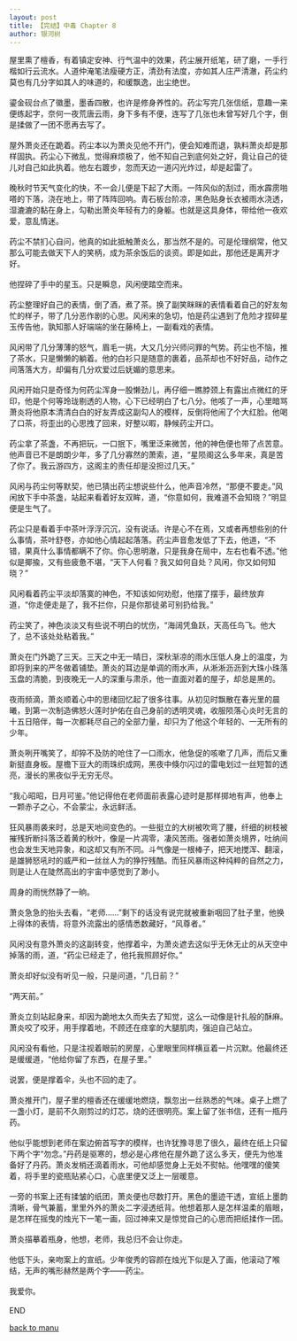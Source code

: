 ```yaml
---
layout: post
title: 【完结】中毒 Chapter 8
author: 银河树
---
```




屋里熏了檀香，有着镇定安神、行气温中的效果，药尘展开纸笔，研了磨，一手行楷如行云流水。人道仲淹笔法瘦硬方正，清劲有法度，亦如其人庄严清澈，药尘约莫也有几分字如其人的味道的，和缓飘逸，出尘绝世。<br><br>鎏金砚台点了徽墨，墨香四散，也许是修身养性的。药尘写完几张信纸，意趣一来便练起字，奈何一夜荒唐云雨，身下多有不便，连写了几张也未曾写好几个字，倒是揉做了一团不愿再去写了。<br><br>屋外萧炎还在跪着。药尘本以为萧炎见他不开门，便会知难而退，孰料萧炎却是那样固执。药尘心下微乱，觉得麻烦极了，他不知自己到底何处之好，竟让自己的徒儿对自己如此执着。他左右踱步，忽而天边一道闪光炸过，却是起雷了。<br><br>晚秋时节天气变化的快，不一会儿便是下起了大雨。一阵风似的刮过，雨水霹雳啪嗒的下落，浇在地上，带了阵阵回响。青石板台阶凉，黑色贴身长衣被雨水浇透，湿漉漉的黏在身上，勾勒出萧炎年轻有力的身躯。也就是这具身体，带给他一夜欢爱，意乱情迷。<br><br>药尘不禁扪心自问，他真的如此抵触萧炎么，那当然不是的。可是伦理纲常，他又那么可能去做天下人的笑柄，成为茶余饭后的谈资。即是如此，那他还是离开才好。<br><br>他捏碎了手中的星玉。只是瞬息，风闲便踏空而来。<br><br>药尘整理好自己的表情，倒了酒，煮了茶。换了副笑眯眯的表情看着自己的好友匆忙的样子，带了几分恶作剧的心思。风闲来的急切，怕是药尘遇到了危险才捏碎星玉传告他，孰知那人好端端的坐在藤椅上，一副看戏的表情。<br><br>风闲带了几分薄薄的怒气，眉毛一挑，大又几分兴师问罪的气势。药尘也不恼，推了茶水，只是懒懒的躺着。他的白衫只是随意的裹着，品茶却也不好好品，动作之间落落大方，却偏有几分欢爱过后妩媚的意思来。<br><br>风闲开始只是奇怪为何药尘浑身一股懒劲儿，再仔细一瞧脖颈上有露出点微红的牙印，他是个何等玲珑剔透的人物，心下已经明白了七八分。他咳了一声，心里暗骂萧炎将他原本清清白白的好友弄成这副勾人的模样，反倒将他闹了个大红脸。他喝了口茶，将歪出的心思拽了回来，好整以暇，静候药尘开口。<br><br>药尘拿了茶盏，不再把玩，一口抿下，嘴里泛来微苦，他的神色便也带了点苦意。他声音已不是朗朗少年，多了几分寡然的萧索，道，“星陨阁这么多年来，真是苦了你了。我云游四方，这阁主的责任却是没担过几天。”<br><br>风闲与药尘何等默契，他已猜出药尘想说些什么，他声音冷然，“那便不要走。”风闲放下手中茶盏，站起来看着好友双眸，道，“你意如何，我难道不会知晓？”明显便是生气了。<br><br>药尘只是看着手中茶叶浮浮沉沉，没有说话。许是心不在焉，又或者再想些别的什么事情，茶叶舒卷，亦如他心情起起落落。药尘声音愈发低了下去，他道，“不错，果真什么事情都瞒不了你。你心思明澈，只是我身在局中，左右也看不透。”他似是揶揄，又有些疲惫不堪，“天下人何看？我又如何自处？风闲，你又如何知晓？”<br><br>风闲看着药尘平淡却落寞的神色，不知该如何劝慰，他摆了摆手，最终放弃道，“你走便走是了，我不拦你，只是你那徒弟可别扔给我。”<br><br>药尘笑了，神色淡淡又有些说不明白的忧伤，“海阔凭鱼跃，天高任鸟飞。他大了，总不该处处粘着我。”<br><br>萧炎在门外跪了三天。三天之中无一晴日，深秋渐凉的雨水压低人身上的温度，为即将到来的严冬做着铺垫。萧炎的耳边是单调的雨水声，从淅淅沥沥到大珠小珠落玉盘的清脆，到夜晚无一人的深重与肃杀，他一直面对着的屋子，却总是黑的。<br><br>夜雨频滴，萧炎顺着心中的思绪回忆起了很多往事。从初见时飘散在春光里的晨曦，到第一次制造佛怒火莲时护佑在自己身前的透明灵魂，收服陨落心炎时无言的十五日陪伴，每一次都耗尽自己的全部力量，却只为了他这个年轻的、一无所有的少年。<br><br>萧炎咧开嘴笑了，却猝不及防的呛住了一口雨水，他急促的咳嗽了几声，而后又重新挺直身板。屋檐下豆大的雨珠织成网，黑夜中倏尔闪过的雷电划过一丝短暂的透亮，漫长的黑夜似乎无穷无尽。<br><br>“我心昭昭，日月可鉴。”他记得他在老师面前表露心迹时是那样掷地有声，他奉上一颗赤子之心，不会蒙尘，永远鲜活。<br><br>狂风暴雨袭来时，总是天地间变色的。一些挺立的大树被吹弯了腰，纤细的树枝被摧残折断抖落泛着黄的秋叶，像是一片凋零，凄风苦雨。强者如萧炎境界，吐纳间也会发生天地异象，和这却又有所不同。斗气像是一根棒子，把天地搅浑、翻滚，是雄狮怒吼时的威严和一丝丝人为的狰狞残酷。而狂风暴雨这种纯粹的自然之力，则是让人在陡然高出的宇宙中感觉到了渺小。<br><br>周身的雨恍然静了一晌。<br><br>萧炎急急的抬头去看，“老师……”剩下的话没有说完就被重新咽回了肚子里，他换上得体的表情，将意外流露出的感情悉数藏好，“风尊者。”<br><br>风闲没有意外萧炎的这副转变，他撑着伞，为萧炎遮去这似乎无休无止的从天空中掉落的雨，道，“药尘已经走了，他托我照顾好你。”<br><br>萧炎却好似没有听见一般，只是问道，“几日前？”<br><br>“两天前。”<br><br>萧炎立刻站起身来，却因为跪地太久而失去了知觉，这么一动像是针扎般的酥麻。萧炎咬了咬牙，用手撑着地，不顾还在痉挛的大腿肌肉，强迫自己站立。<br><br>风闲没有看他，只是注视着眼前的房屋，心里眼里同样横亘着一片沉默。他最终还是缓缓道，“他给你留了东西，在屋子里。”<br><br>说罢，便是撑着伞，头也不回的走了。<br><br>萧炎推开门，屋子里的檀香还在缓缓地燃烧，飘忽出一丝熟悉的气味。桌子上燃了一盏小灯，是前不久刚剪过的灯芯，烧的还很明亮。案上留了张书信，还有一瓶丹药。<br><br>他似乎能想到老师在案边俯首写字的模样，也许犹豫寻思了很久，最终在纸上只留下两个字“勿念。”丹药是驱寒的，想必是心疼他在屋外跪了这么多天，便先为他准备好了丹药。萧炎发梢还滴着雨水，可他却感觉身上无处不熨帖。他嘿嘿的傻笑着，将手里的瓷瓶贴紧心口，心底里便又泛上一层暖意。<br><br>一旁的书案上还有揉皱的纸团，萧炎便也尽数打开。黑色的墨迹干透，宣纸上墨韵清晰，骨气兼蓄，里里外外的萧炎二字浸透纸背。他想着那人是怎样温柔的眉眼，是怎样在摇曳的烛光下一笔一画，回过神来又是惊觉自己的心思而把纸揉作一团。<br><br>萧炎描摹着瓶身，他想，老师，我总归不会让你走。<br><br>他低下头，亲吻案上的宣纸。少年俊秀的容颜在烛光下似是入了画，他滚动了喉结，无声的嘴形赫然是两个字——药尘。<br><br>我爱你。<br><br>END



[back to manu](https://allforyanchen.github.io/2020/07/16/post-1.html)
